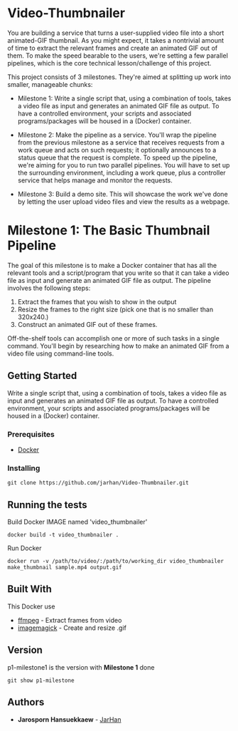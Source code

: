 # Video-Thumbnailer
You are building a service that turns a user-supplied video file into a short animated-GIF thumbnail. As you might expect, it takes a nontrivial amount of time to extract the relevant frames and create an animated GIF out of them. To make the speed bearable to the users, we're setting a few parallel pipelines, which is the core technical lesson/challenge of this project.

This project consists of 3 milestones. They're aimed at splitting up work into smaller, manageable chunks:

* Milestone 1: Write a single script that, using a combination of tools, takes a video file as input and generates an animated GIF file as output. To have a controlled environment, your scripts and associated programs/packages will be housed in a (Docker) container.

* Milestone 2: Make the pipeline as a service. You'll wrap the pipeline from the previous milestone as a service that receives requests from a work queue and acts on such requests; it optionally announces to a status queue that the request is complete. To speed up the pipeline, we're aiming for you to run two parallel pipelines. You will have to set up the surrounding environment, including a work queue, plus a controller service that helps manage and monitor the requests.

* Milestone 3: Build a demo site. This will showcase the work we've done by letting the user upload video files and view the results as a webpage.


# Milestone 1: The Basic Thumbnail Pipeline
The goal of this milestone is to make a Docker container that has all the relevant tools and a script/program that you write so that it can take a video file as input and generate an animated GIF file as output. The pipeline involves the following steps:

1. Extract the frames that you wish to show in the output
2. Resize the frames to the right size (pick one that is no smaller than 320x240.)
3. Construct an animated GIF out of these frames.

Off-the-shelf tools can accomplish one or more of such tasks in a single command. You'll begin by researching how to make an animated GIF from a video file using command-line tools.

## Getting Started
Write a single script that, using a combination of tools, takes a video file as input and generates an animated GIF file as output. To have a controlled environment, your scripts and associated programs/packages will be housed in a (Docker) container.

### Prerequisites
* [Docker](https://www.docker.com/)

### Installing
```
git clone https://github.com/jarhan/Video-Thumbnailer.git
```

## Running the tests

Build Docker IMAGE named 'video_thumbnailer'
```
docker build -t video_thumbnailer .
```
Run Docker
```
docker run -v /path/to/video/:/path/to/working_dir video_thumbnailer make_thumbnail sample.mp4 output.gif
```

## Built With
This Docker use 
* [ffmpeg](https://www.ffmpeg.org/) - Extract frames from video
* [imagemagick](http://www.imagemagick.org/script/index.php) - Create and resize .gif

## Version
p1-milestone1 is the version with **Milestone 1** done
```
git show p1-milestone
```

## Authors
* **Jarosporn Hansuekkaew** - [JarHan](https://github.com/jarhan)
